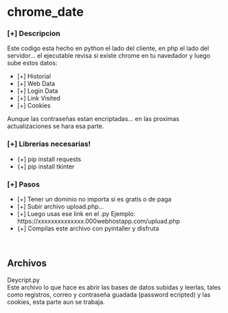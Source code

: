 # chrome_date
<h3>[+] Descripcion</h3>
<p>Este codigo esta hecho en python el lado del cliente, en php el lado del servidor... el ejecutable revisa si existe chrome en tu navedador y luego sube estos datos: 
<ul>
  <li>[+] Historial</li>
  <li>[+] Web Data</li>
  <li>[+] Login Data</li>
  <li>[+] Link Visited</li>
  <li>[+] Cookies</li>
</ul>
Aunque las contraseñas estan encriptadas... en las proximas actualizaciones se hara esa parte.
</p>
<h3>[+] Librerias necesarias!</h3>
<ul>
  <li>{+] pip install requests</li>
  <li>{+] pip install tkinter</li>
</ul>
<h3>[+] Pasos</h3>
<p>
<ul>
  <li>[+] Tener un dominio no importa si es gratis o de paga</li>
  <li>[+] Subir archivo upload.php...</li>
  <li>[+] Luego usas ese link en el .py Ejemplo: https://xxxxxxxxxxxxxx.000webhostapp.com/upluad.php</li>
  <li>{+] Compilas este archivo con pyintaller y disfruta</li>
</ul>
<br>
<h2>Archivos</h2>
<p>Deycript.py<br>
  Este archivo lo que hace es abrir las bases de datos subidas y leerlas, tales como registros, correo y contraseña guadada (password ecripted) y las cookies, esta parte aun se trabaja.
